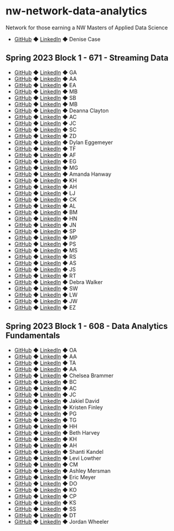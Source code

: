 # nw-network-data-analytics

Network for those earning a NW Masters of Applied Data Science

- [GitHub](https://github.com/denisecase) ◆ [LinkedIn](https://www.linkedin.com/in/denisecase) ◆ Denise Case

## Spring 2023 Block 1 - 671 - Streaming Data

 - [GitHub]() ◆ [LinkedIn]() ◆ GA
 - [GitHub]() ◆ [LinkedIn]() ◆ AA
 - [GitHub]() ◆ [LinkedIn]() ◆ EA
 - [GitHub]() ◆ [LinkedIn]() ◆ MB
 - [GitHub]() ◆ [LinkedIn]() ◆ SB
 - [GitHub]() ◆ [LinkedIn]() ◆ MB
 - [GitHub](https://github.com/declayton) ◆ [LinkedIn]() ◆ Deanna Clayton
 - [GitHub]() ◆ [LinkedIn]() ◆ AC
 - [GitHub]() ◆ [LinkedIn]() ◆ JC
 - [GitHub]() ◆ [LinkedIn]() ◆ SC
 - [GitHub]() ◆ [LinkedIn]() ◆ ZD
 - [GitHub](https://github.com/dylanegg) ◆ [LinkedIn](https://www.linkedin.com/in/dylaneggemeyer/) ◆ Dylan Eggemeyer
 - [GitHub]() ◆ [LinkedIn]() ◆ TF
 - [GitHub]() ◆ [LinkedIn]() ◆ AF
 - [GitHub]() ◆ [LinkedIn]() ◆ EG
 - [GitHub]() ◆ [LinkedIn]() ◆ MG
 - [GitHub](https://github.com/mandi1120) ◆ [LinkedIn](https://www.linkedin.com/in/amandahanway/) ◆ Amanda Hanway
 - [GitHub]() ◆ [LinkedIn]() ◆ KH
 - [GitHub]() ◆ [LinkedIn]() ◆ AH
 - [GitHub]() ◆ [LinkedIn]() ◆ LJ
 - [GitHub]() ◆ [LinkedIn]() ◆ CK
 - [GitHub]() ◆ [LinkedIn]() ◆ AL
 - [GitHub]() ◆ [LinkedIn]() ◆ BM
 - [GitHub]() ◆ [LinkedIn]() ◆ HN
 - [GitHub]() ◆ [LinkedIn]() ◆ JN
 - [GitHub]() ◆ [LinkedIn]() ◆ SP
 - [GitHub]() ◆ [LinkedIn]() ◆ MP
 - [GitHub]() ◆ [LinkedIn]() ◆ PS
 - [GitHub]() ◆ [LinkedIn]() ◆ MS
 - [GitHub]() ◆ [LinkedIn]() ◆ RS
 - [GitHub]() ◆ [LinkedIn]() ◆ AS
 - [GitHub]() ◆ [LinkedIn]() ◆ JS
 - [GitHub]() ◆ [LinkedIn]() ◆ RT
 - [GitHub](https://github.com/ddwalk77) ◆ [LinkedIn](https://www.linkedin.com/in/ddw77/) ◆ Debra Walker
 - [GitHub]() ◆ [LinkedIn]() ◆ SW
 - [GitHub]() ◆ [LinkedIn]() ◆ LW
 - [GitHub]() ◆ [LinkedIn]() ◆ JW
 - [GitHub]() ◆ [LinkedIn]() ◆ EZ

## Spring 2023 Block 1 - 608 - Data Analytics Fundamentals

 - [GitHub]() ◆ [LinkedIn]() ◆ OA
 - [GitHub]() ◆ [LinkedIn]() ◆ AA
 - [GitHub]() ◆ [LinkedIn]() ◆ TA
 - [GitHub]() ◆ [LinkedIn]() ◆ AA
 - [GitHub](https://github.com/chelsbrammer) ◆ [LinkedIn](https://www.linkedin.com/in/chelsea-brammer-384b1bba/) ◆ Chelsea Brammer
 - [GitHub]() ◆ [LinkedIn]() ◆ BC
 - [GitHub]() ◆ [LinkedIn]() ◆ AC
 - [GitHub]() ◆ [LinkedIn]() ◆ JC
 - [GitHub](https://github.com/ss2jak) ◆ [LinkedIn](https://www.linkedin.com/in/jakiel10) ◆ Jakiel David
 - [GitHub](https://github.com/AnaylsisKris) ◆ [LinkedIn](https://www.linkedin.com/in/kristen-finley-7a5584a0/) ◆ Kristen Finley
 - [GitHub]() ◆ [LinkedIn]() ◆ PG
 - [GitHub]() ◆ [LinkedIn]() ◆ TG
 - [GitHub]() ◆ [LinkedIn]() ◆ HH
 - [GitHub](https://github.com/bethharvey) ◆ [LinkedIn](https://www.linkedin.com/in/beth-harvey-033991240/) ◆ Beth Harvey
 - [GitHub]() ◆ [LinkedIn]() ◆ KH
 - [GitHub]() ◆ [LinkedIn]() ◆ AH
 - [GitHub](https://github.com/Shantik998) ◆ [LinkedIn](https://www.linkedin.com/in/shanti-kandel-8a307513a/) ◆ Shanti Kandel
 - [GitHub](https://github.com/LevLow) ◆ [LinkedIn](https://www.linkedin.com/in/levi-lowther-b35435106/) ◆ Levi Lowther
 - [GitHub]() ◆ [LinkedIn]() ◆ CM
 - [GitHub](https://github.com/AMersman) ◆ [LinkedIn](https://www.linkedin.com/in/ashley-mersman/) ◆ Ashley Mersman
 - [GitHub](https://github.com/ericmeyer1) ◆ [LinkedIn](https://www.linkedin.com/in/ericmeyer123/) ◆ Eric Meyer
 - [GitHub]() ◆ [LinkedIn]() ◆ DO
 - [GitHub]() ◆ [LinkedIn]() ◆ KO
 - [GitHub]() ◆ [LinkedIn]() ◆ CP
 - [GitHub]() ◆ [LinkedIn]() ◆ KS
 - [GitHub]() ◆ [LinkedIn]() ◆ SS
 - [GitHub]() ◆ [LinkedIn]() ◆ DT
 - [GitHub](https://github.com/jordanwheeler7) ◆ [LinkedIn](https://www.linkedin.com/in/jordan-wheeler-8724a9195/) ◆ Jordan Wheeler
